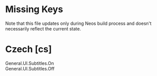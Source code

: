 # Missing Keys
Note that this file updates only during Neos build process and doesn't necessarily reflect the current state.

# Czech [cs]
General.UI.Subtitles.On  
General.UI.Subtitles.Off  

